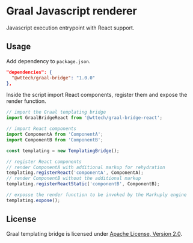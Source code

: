 # Graal Javascript renderer

Javascript execution entrypoint with React support.

## Usage

Add dependency to `package.json`.

```json
"dependencies": {
  "@wttech/graal-bridge": "1.0.0"
},
```

Inside the script import React components, register them and expose the render function.

```js
// import the Graal templating bridge
import GraalBridgeReact from '@wttech/graal-bridge-react';

// import React components 
import ComponentA from 'ComponentA';
import ComponentB from 'ComponentB';

const templating = new TemplatingBridge();

// register React components
// render ComponentA with additional markup for rehydration
templating.registerReact('componentA', ComponentA);
// render ComponentB without the additional markup
templating.registerReactStatic('componentB', ComponentB);

// exposse the render function to be invoked by the Markuply engine
templating.expose();
```

## License

Graal templating bridge is licensed under [Apache License, Version 2.0](https://www.apache.org/licenses/LICENSE-2.0.txt).
